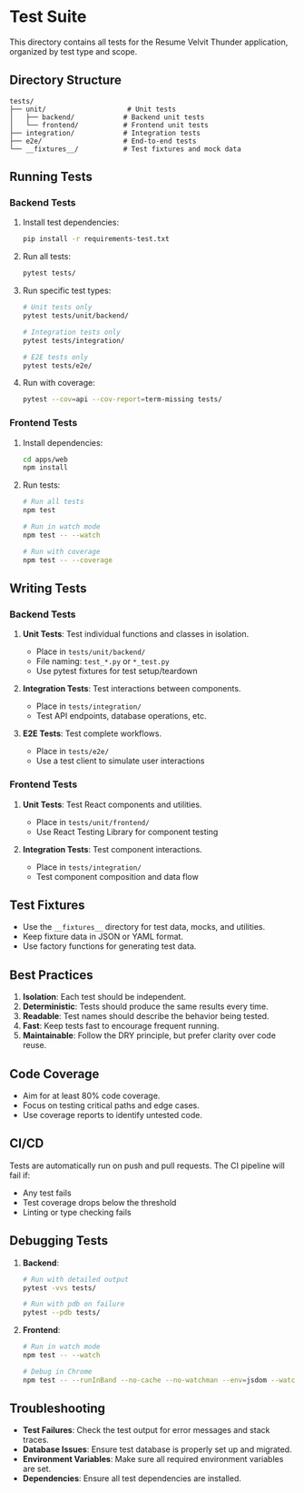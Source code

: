 # Test Suite

This directory contains all tests for the Resume Velvit Thunder application, organized by test type and scope.

## Directory Structure

```
tests/
├── unit/                    # Unit tests
│   ├── backend/            # Backend unit tests
│   └── frontend/           # Frontend unit tests
├── integration/            # Integration tests
├── e2e/                    # End-to-end tests
└── __fixtures__/           # Test fixtures and mock data
```

## Running Tests

### Backend Tests

1. Install test dependencies:
   ```bash
   pip install -r requirements-test.txt
   ```

2. Run all tests:
   ```bash
   pytest tests/
   ```

3. Run specific test types:
   ```bash
   # Unit tests only
   pytest tests/unit/backend/
   
   # Integration tests only
   pytest tests/integration/
   
   # E2E tests only
   pytest tests/e2e/
   ```

4. Run with coverage:
   ```bash
   pytest --cov=api --cov-report=term-missing tests/
   ```

### Frontend Tests

1. Install dependencies:
   ```bash
   cd apps/web
   npm install
   ```

2. Run tests:
   ```bash
   # Run all tests
   npm test
   
   # Run in watch mode
   npm test -- --watch
   
   # Run with coverage
   npm test -- --coverage
   ```

## Writing Tests

### Backend Tests

1. **Unit Tests**: Test individual functions and classes in isolation.
   - Place in `tests/unit/backend/`
   - File naming: `test_*.py` or `*_test.py`
   - Use pytest fixtures for test setup/teardown

2. **Integration Tests**: Test interactions between components.
   - Place in `tests/integration/`
   - Test API endpoints, database operations, etc.

3. **E2E Tests**: Test complete workflows.
   - Place in `tests/e2e/`
   - Use a test client to simulate user interactions

### Frontend Tests

1. **Unit Tests**: Test React components and utilities.
   - Place in `tests/unit/frontend/`
   - Use React Testing Library for component testing

2. **Integration Tests**: Test component interactions.
   - Place in `tests/integration/`
   - Test component composition and data flow

## Test Fixtures

- Use the `__fixtures__` directory for test data, mocks, and utilities.
- Keep fixture data in JSON or YAML format.
- Use factory functions for generating test data.

## Best Practices

1. **Isolation**: Each test should be independent.
2. **Deterministic**: Tests should produce the same results every time.
3. **Readable**: Test names should describe the behavior being tested.
4. **Fast**: Keep tests fast to encourage frequent running.
5. **Maintainable**: Follow the DRY principle, but prefer clarity over code reuse.

## Code Coverage

- Aim for at least 80% code coverage.
- Focus on testing critical paths and edge cases.
- Use coverage reports to identify untested code.

## CI/CD

Tests are automatically run on push and pull requests. The CI pipeline will fail if:
- Any test fails
- Test coverage drops below the threshold
- Linting or type checking fails

## Debugging Tests

1. **Backend**:
   ```bash
   # Run with detailed output
   pytest -vvs tests/
   
   # Run with pdb on failure
   pytest --pdb tests/
   ```

2. **Frontend**:
   ```bash
   # Run in watch mode
   npm test -- --watch
   
   # Debug in Chrome
   npm test -- --runInBand --no-cache --no-watchman --env=jsdom --watchAll=false --debug
   ```

## Troubleshooting

- **Test Failures**: Check the test output for error messages and stack traces.
- **Database Issues**: Ensure test database is properly set up and migrated.
- **Environment Variables**: Make sure all required environment variables are set.
- **Dependencies**: Ensure all test dependencies are installed.
